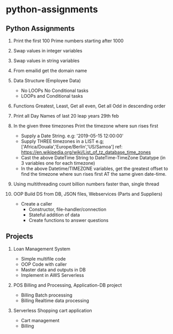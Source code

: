 # python-assignments

## Python Assignments
1. Print the first 100 Prime numbers starting after 1000
2. Swap values in integer variables
3. Swap values in string variables
4. From emailid get the domain name
5. Data Structure (Employee Data)
    * No LOOPs No Conditional tasks
    * LOOPs and Conditional tasks
6. Functions Greatest, Least, Get all even, Get all Odd in descending order
7. Print all Day Names of last 20 leap years 29th feb
8. In the given three timezones Print the timezone where sun rises first
   * Supply a Date String. e.g: '2019-05-15 12:00:00'
   * Supply THREE timezones in a LIST e.g; ['Africa/Douala','Europe/Berlin','US/Samoa']  ref: https://en.wikipedia.org/wiki/List_of_tz_database_time_zones
   * Cast the above DateTime String to DateTime-TimeZone Datatype (in 3 variables one for each timezone)
   * In the above Datetime/TIMEZONE variables, get the greatest offset to find the timezone where sun rises first AT the same given date-time.
   
9. Using multithreading count billion numbers faster than, single thread
10. OOP Build DS from DB, JSON files, Webservices (Parts and Suppliers)
    * Create a caller
        * Constructor, file-handler/connection
        * Stateful addition of data
        * Create functions to answer questions


## Projects
1. Loan Management System
    * Simple multifile code
    * OOP Code with caller
    * Master data and outputs in DB
    * Implement in AWS Serverless

2. POS Billing and Processing, Application-DB project
    * Billing Batch processing
    * Billing Realtime data processing

3. Serverless Shopping cart application
    * Cart management
    * Billing
